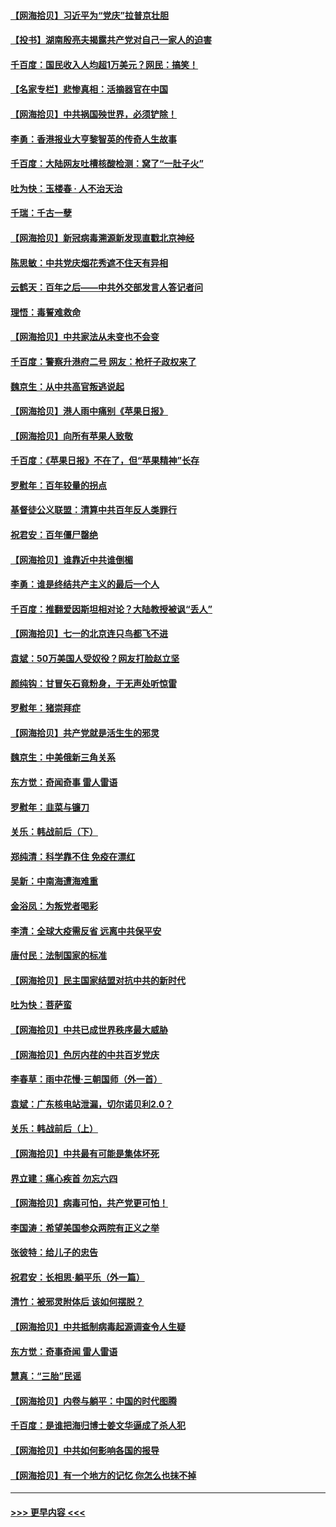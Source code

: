 #### [【网海拾贝】习近平为“党庆”拉普京壮胆](../pages/nsc993/n13057781.md?t=07010352) 
#### [【投书】湖南殷亮夫揭露共产党对自己一家人的迫害](../pages/nsc993/n13057744.md?t=07010352) 
#### [千百度：国民收入人均超1万美元？网民：搞笑！](../pages/nsc993/n13057692.md?t=07010352) 
#### [【名家专栏】悲惨真相：活摘器官在中国](../pages/nsc993/n13056611.md?t=07010352) 
#### [【网海拾贝】中共祸国殃世界，必须铲除！](../pages/nsc993/n13056011.md?t=07010352) 
#### [李勇：香港报业大亨黎智英的传奇人生故事](../pages/nsc993/n13055258.md?t=07010352) 
#### [千百度：大陆网友吐槽核酸检测：窝了“一肚子火”](../pages/nsc993/n13055194.md?t=07010352) 
#### [吐为快：玉楼春 · 人不治天治](../pages/nsc993/n13054028.md?t=07010352) 
#### [千瑞：千古一孽](../pages/nsc993/n13054016.md?t=07010352) 
#### [【网海拾贝】新冠病毒溯源新发现直戳北京神经](../pages/nsc993/n13052425.md?t=07010352) 
#### [陈思敏：中共党庆烟花秀遮不住天有异相](../pages/nsc993/n13052020.md?t=07010352) 
#### [云鹤天：百年之后——中共外交部发言人答记者问](../pages/nsc993/n13051604.md?t=07010352) 
#### [理悟：毒誓难救命](../pages/nsc993/n13051601.md?t=07010352) 
#### [【网海拾贝】中共家法从未变也不会变](../pages/nsc993/n13050366.md?t=07010352) 
#### [千百度：警察升港府二号 网友：枪杆子政权来了](../pages/nsc993/n13050261.md?t=07010352) 
#### [魏京生：从中共高官叛逃说起](../pages/nsc993/n13048997.md?t=07010352) 
#### [【网海拾贝】港人雨中痛别《苹果日报》](../pages/nsc993/n13048941.md?t=07010352) 
#### [【网海拾贝】向所有苹果人致敬](../pages/nsc993/n13046795.md?t=07010352) 
#### [千百度：《苹果日报》不在了，但“苹果精神”长存](../pages/nsc993/n13046703.md?t=07010352) 
#### [罗慰年：百年较量的拐点](../pages/nsc993/n13046542.md?t=07010352) 
#### [基督徒公义联盟：清算中共百年反人类罪行](../pages/nsc993/n13046499.md?t=07010352) 
#### [祝君安：百年僵尸罄绝](../pages/nsc993/n13045595.md?t=07010352) 
#### [【网海拾贝】谁靠近中共谁倒楣](../pages/nsc993/n13044667.md?t=07010352) 
#### [李勇：谁是终结共产主义的最后一个人](../pages/nsc993/n13044397.md?t=07010352) 
#### [千百度：推翻爱因斯坦相对论？大陆教授被讽“丢人”](../pages/nsc993/n13043908.md?t=07010352) 
#### [【网海拾贝】七一的北京连只鸟都飞不进](../pages/nsc993/n13041377.md?t=07010352) 
#### [袁斌：50万美国人受奴役？网友打脸赵立坚](../pages/nsc993/n13041330.md?t=07010352) 
#### [颜纯钩：甘冒矢石竟粉身，于无声处听惊雷](../pages/nsc993/n13041140.md?t=07010352) 
#### [罗慰年：猪崇拜症](../pages/nsc993/n13041071.md?t=07010352) 
#### [【网海拾贝】共产党就是活生生的邪灵](../pages/nsc993/n13036627.md?t=07010352) 
#### [魏京生：中美俄新三角关系](../pages/nsc993/n13035986.md?t=07010352) 
#### [东方觉：奇闻奇事 雷人雷语](../pages/nsc993/n13035878.md?t=07010352) 
#### [罗慰年：韭菜与镰刀](../pages/nsc993/n13034374.md?t=07010352) 
#### [关乐：韩战前后（下）](../pages/nsc993/n13034113.md?t=07010352) 
#### [郑纯清：科学靠不住 免疫在漂红](../pages/nsc993/n13034093.md?t=07010352) 
#### [吴新：中南海遭海难重](../pages/nsc993/n13034084.md?t=07010352) 
#### [金浴凤：为叛党者喝彩](../pages/nsc993/n13034058.md?t=07010352) 
#### [李清：全球大疫需反省 远离中共保平安](../pages/nsc993/n13033784.md?t=07010352) 
#### [唐付民：法制国家的标准](../pages/nsc993/n13032944.md?t=07010352) 
#### [【网海拾贝】民主国家结盟对抗中共的新时代](../pages/nsc993/n13031717.md?t=07010352) 
#### [吐为快：菩萨蛮](../pages/nsc993/n13030033.md?t=07010352) 
#### [【网海拾贝】中共已成世界秩序最大威胁](../pages/nsc993/n13028138.md?t=07010352) 
#### [【网海拾贝】色厉内荏的中共百岁党庆](../pages/nsc993/n13025582.md?t=07010352) 
#### [李春草：雨中花慢‧三朝国师（外一首）](../pages/nsc993/n13025567.md?t=07010352) 
#### [袁斌：广东核电站泄漏，切尔诺贝利2.0？](../pages/nsc993/n13025475.md?t=07010352) 
#### [关乐：韩战前后（上）](../pages/nsc993/n13025387.md?t=07010352) 
#### [【网海拾贝】中共最有可能是集体坏死](../pages/nsc993/n13023101.md?t=07010352) 
#### [界立建：痛心疾首 勿忘六四](../pages/nsc993/n13022339.md?t=07010352) 
#### [【网海拾贝】病毒可怕，共产党更可怕！](../pages/nsc993/n13020728.md?t=07010352) 
#### [李国涛：希望美国参众两院有正义之举](../pages/nsc993/n13020674.md?t=07010352) 
#### [张彼特：给儿子的忠告](../pages/nsc993/n13018934.md?t=07010352) 
#### [祝君安：长相思‧躺平乐（外一篇）](../pages/nsc993/n13018923.md?t=07010352) 
#### [清竹：被邪灵附体后 该如何摆脱？](../pages/nsc993/n13018877.md?t=07010352) 
#### [【网海拾贝】中共抵制病毒起源调查令人生疑](../pages/nsc993/n13017785.md?t=07010352) 
#### [东方觉：奇事奇闻 雷人雷语](../pages/nsc993/n13017577.md?t=07010352) 
#### [慧真：“三胎”民谣](../pages/nsc993/n13017394.md?t=07010352) 
#### [【网海拾贝】内卷与躺平：中国的时代图腾](../pages/nsc993/n13016128.md?t=07010352) 
#### [千百度：是谁把海归博士姜文华逼成了杀人犯](../pages/nsc993/n13015218.md?t=07010352) 
#### [【网海拾贝】中共如何影响各国的报导](../pages/nsc993/n13012599.md?t=07010352) 
#### [【网海拾贝】有一个地方的记忆 你怎么也抹不掉](../pages/nsc993/n13009802.md?t=07010352) 

----
#### [ >>> 更早内容 <<< ](../indexes/nsc993-earlier.md)
